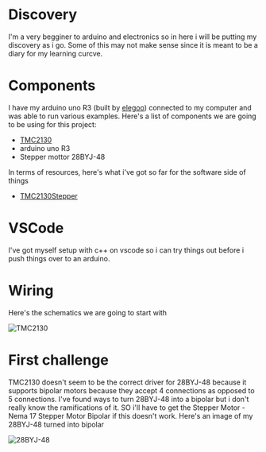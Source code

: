 # Discovery

I'm a very begginer to arduino and electronics so in here i will be putting my discovery as i go.
Some of this may not make sense since it is meant to be a diary for my learning curcve.

# Components

I have my arduino uno R3 (built by [elegoo](https://www.elegoo.com)) connected to my computer and
was able to run various examples. Here's a list of components we are going to be using for this project:

* [TMC2130](https://www.trinamic.com/fileadmin/assets/Products/ICs_Documents/TMC2130_datasheet.pdf)
* arduino uno R3
* Stepper mottor 28BYJ-48

In terms of resources, here's what i've got so far for the software side of things

* [TMC2130Stepper](https://platformio.org/lib/show/1493/TMC2130Stepper/examples)

# VSCode

I've got myself setup with c++ on vscode so i can try things out before i push things over to
an arduino.

# Wiring

Here's the schematics we are going to start with

![TMC2130][tmc2130Img]

# First challenge

TMC2130 doesn't seem to be the correct driver for 28BYJ-48 because it supports
bipolar motors because they accept 4 connections as opposed to 5 connections.
I've found ways to turn 28BYJ-48 into a bipolar but i don't really know
the ramifications of it. SO i'll have to get the Stepper Motor - Nema 17 Stepper
Motor Bipolar if this doesn't work. Here's an image of my 28BYJ-48 turned into
bipolar

![28BYJ-48][28BYJ48Img]

[tmc2130Img]: https://raw.githubusercontent.com/opposite-bracket/arduino-motor-rotator/master/imgs/tmc2130-schematics.jpg "TMC2130 schematics"
[28BYJ48Img]: https://raw.githubusercontent.com/opposite-bracket/arduino-motor-rotator/master/imgs/28BYJ-48-turned.png "28BYJ48 turned"
